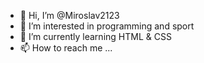 - 👋 Hi, I’m @Miroslav2123
- 👀 I’m interested in programming and sport
- 🌱 I’m currently learning HTML & CSS
- 📫 How to reach me ...

<!---
Miroslav2123/Miroslav2123 is a ✨ special ✨ repository because its `README.md` (this file) appears on your GitHub profile.
You can click the Preview link to take a look at your changes.
--->
